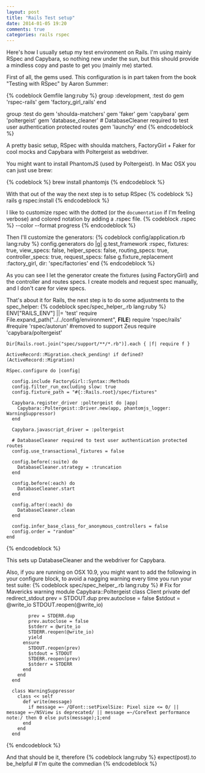 ```yaml
---
layout: post
title: "Rails Test setup"
date: 2014-01-05 19:20
comments: true
categories: rails rspec
---
```

Here's how I usually setup my test environment on Rails. I'm using mainly RSpec and Capybara, so nothing new under the sun, but this should provide a mindless copy and paste to get you (mainly me) started.
<!-- more -->
First of all, the gems used. This configuration is in part taken from the book "Testing with RSpec" by Aaron Summer:

{% codeblock Gemfile lang:ruby %}
group :development, :test do
  gem 'rspec-rails'
  gem 'factory_girl_rails'
end

group :test do
  gem 'shoulda-matchers'
  gem 'faker'
  gem 'capybara'
  gem 'poltergeist'
  gem 'database_cleaner'  # DatabaseCleaner required to test user authentication protected routes
  gem 'launchy'
end
{% endcodeblock %}

A pretty basic setup, RSpec with shoulda matchers, FactoryGirl + Faker for cool mocks and Capybara with Poltergeist as webdriver.

You might want to install PhantomJS (used by Poltergeist). In Mac OSX you can just use brew:

{% codeblock %}
brew install phantomjs
{% endcodeblock %}

With that out of the way the next step is to setup RSpec
{% codeblock %}
rails g rspec:install
{% endcodeblock %}

I like to customize rspec with the dotted (or the ```documentation``` if I'm feeling verbose) and colored notation by adding a .rspec file. 
{% codeblock .rspec %}
--color --format progress
{% endcodeblock %}

Then I'll customize the generators:
{% codeblock config/application.rb lang:ruby %}
config.generators do |g|
  g.test_framework :rspec,
    fixtures: true,
    view_specs: false,
    helper_specs: false,
    routing_specs: true,
    controller_specs: true,
    request_specs: false
  g.fixture_replacement :factory_girl, dir: 'spec/factories'
end
{% endcodeblock %}

As you can see I let the generator create the fixtures (using FactoryGirl) and the controller and routes specs. I create models and request spec manually, and I don't care for view specs.


That's about it for Rails, the next step is to do some adjustments to the spec_helper:
{% codeblock spec/spec_helper_.rb lang:ruby %}
	ENV["RAILS_ENV"] ||= 'test'
	require File.expand_path("../../config/environment", __FILE__)
	require 'rspec/rails'
	#require 'rspec/autorun' #removed to support Zeus
	require 'capybara/poltergeist'

	Dir[Rails.root.join("spec/support/**/*.rb")].each { |f| require f }

	ActiveRecord::Migration.check_pending! if defined?(ActiveRecord::Migration)

	RSpec.configure do |config|

	  config.include FactoryGirl::Syntax::Methods
	  config.filter_run_excluding slow: true
	  config.fixture_path = "#{::Rails.root}/spec/fixtures"

	  Capybara.register_driver :poltergeist do |app|
	    Capybara::Poltergeist::Driver.new(app, phantomjs_logger: WarningSuppressor)
	  end

	  Capybara.javascript_driver = :poltergeist

	  # DatabaseCleaner required to test user authentication protected routes
	  config.use_transactional_fixtures = false
  
	  config.before(:suite) do
	    DatabaseCleaner.strategy = :truncation
	  end

	  config.before(:each) do
	    DatabaseCleaner.start
	  end

	  config.after(:each) do
	    DatabaseCleaner.clean
	  end

	  config.infer_base_class_for_anonymous_controllers = false
	  config.order = "random"
	end
{% endcodeblock %}

This sets up DatabaseCleaner and the webdriver for Capybara.

Also, if you are running on OSX 10.9, you might want to add the following in your configure block, to avoid a nagging warning every time you run your test suite:
{% codeblock spec/spec_helper_.rb lang:ruby %}
	  # Fix for Mavericks warning
	  module Capybara::Poltergeist
	    class Client
	      private
	      def redirect_stdout
	        prev = STDOUT.dup
	        prev.autoclose = false
	        $stdout = @write_io
	        STDOUT.reopen(@write_io)

	        prev = STDERR.dup
	        prev.autoclose = false
	        $stderr = @write_io
	        STDERR.reopen(@write_io)
	        yield
	      ensure
	        STDOUT.reopen(prev)
	        $stdout = STDOUT
	        STDERR.reopen(prev)
	        $stderr = STDERR
	      end
	    end
	  end
 
	  class WarningSuppressor
	    class << self
	      def write(message)
	        if message =~ /QFont::setPixelSize: Pixel size <= 0/ || message =~/NSView is deprecated/ || message =~/CoreText performance note:/ then 0 else puts(message);1;end
	      end
	    end
	  end
{% endcodeblock %}

And that should be it, therefore
{% codeblock lang:ruby %}
expect(post).to be_helpful # I'm quite the commedian
{% endcodeblock %}